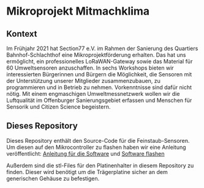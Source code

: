 # Mikroprojekt Mitmachklima

## Kontext

Im Frühjahr 2021 hat Section77 e.V. im Rahmen der Sanierung des Quartiers Bahnhof-Schlachthof eine Mikroprojektförderung erhalten. Das hat uns ermöglicht, ein professionelles LoRaWAN-Gateway sowie das Material für 60 Umweltsensoren anzuschaffen. In sechs Workshops bieten wir interessierten Bürgerinnen und Bürgern die Möglichkeit, die Sensoren mit der Unterstützung unserer Mitglieder zusammenzubauen, zu programmieren und in Betrieb zu nehmen. Vorkenntnisse sind dafür nicht nötig. Mit einem engmaschigen Umweltmessnetzwerk wollen wir die Luftqualität im Offenburger Sanierungsgebiet erfassen und Menschen für Sensorik und Citizen Science begeistern.

## Dieses Repository

Dieses Repository enthält den Source-Code für die Feinstaub-Sensoren. Um diesen auf den Mikrocontroller zu flashen haben wir eine Anleitung veröffentlicht: [Anleitung für die Software](https://wiki.section77.de/de/projekte/mikroprojekt_lorawan/anleitung_software) und [Software flashen](https://wiki.section77.de/de/projekte/mikroprojekt_lorawan/software_flashen)

Außerdem sind die stl-Files für den Platinenhalter in diesem Repository zu finden. Dieser wird benötigt um die Trägerplatine sicher an dem generischen Gehäuse zu befestigen.
